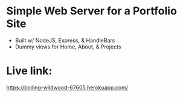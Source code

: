 # Simple Web Server for a Portfolio Site
- Built w/ NodeJS, Express, & HandleBars
- Dummy views for Home, About, & Projects

# Live link:
https://boiling-wildwood-67605.herokuapp.com/
